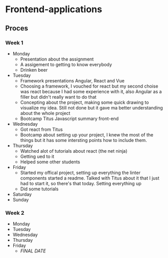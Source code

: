 # Frontend-applications

## Proces
### Week 1
* Monday
   * Presentation about the assignment
   * A assigement to getting to know everybody
   * Drinken beer
* Tuesday
  * Framework presentations Angular, React and Vue
  * Choosing a framework, I vouched for react but my second choise was react because I had some experience with it, also Angular as a filler but didn't really want to do that
  * Concepting about the project, making some quick drawing to visualize my idea. Still not done but it gave ma  better understanding about the whole project
  * Bootcamp Titus Javascript summary front-end
* Wednesday
  * Got react from Titus
  * Bootcamp about setting up your project, I knew the most of the things but it has some intersting points how to include them.
* Thursday
  * Watched alot of tutorials about react (the net ninja)
  * Getting ued to it
  * Helped some other students
* Friday
  * Started my offical project, setting up everything the linter components started a readme. Talked with Titus about it that I just had to start it, so there's that today. Setting everything up
  * Did some tutorials
* Saturday
* Sunday

### Week 2
* Monday
* Tuesday
* Wednesday
* Thursday
* Friday
  * _FINAL DATE_
